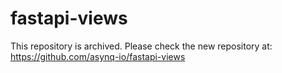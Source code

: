 # fastapi-views

This repository is archived. Please check the new repository at: https://github.com/asynq-io/fastapi-views
